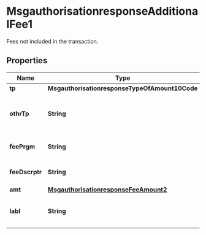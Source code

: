 

# MsgauthorisationresponseAdditionalFee1

Fees not included in the transaction.

## Properties

| Name | Type | Description | Notes |
|------------ | ------------- | ------------- | -------------|
|**tp** | **MsgauthorisationresponseTypeOfAmount10Code** |  |  [optional] |
|**othrTp** | **String** | The code identifying the type of additional fee. |  [optional] |
|**feePrgm** | **String** | Identification of fee program. |  [optional] |
|**feeDscrptr** | **String** | Identification of specific fee. |  [optional] |
|**amt** | [**MsgauthorisationresponseFeeAmount2**](MsgauthorisationresponseFeeAmount2.md) |  |  [optional] |
|**labl** | **String** | Short description of the fee amount. |  [optional] |



